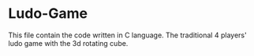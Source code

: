 # Ludo-Game
This file contain the code written in C language.
The traditional 4 players' ludo game with the 3d rotating cube.
